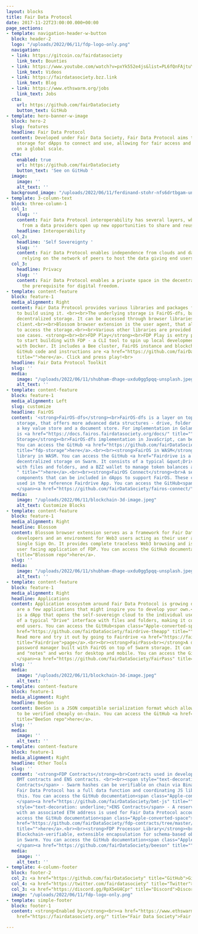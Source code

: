 ```yaml
---
layout: blocks
title: Fair Data Protocol
date: 2017-11-22T23:00:00.000+00:00
page_sections:
- template: navigation-header-w-button
  block: header-2
  logo: "/uploads/2022/06/11/fdp-logo-only.png"
  navigation:
  - link: https://gitcoin.co/fairdatasociety
    link_text: Bounties
  - link: https://www.youtube.com/watch?v=pxYk552e4js&list=PL6fQnFAjtuY-vzfZgSF5UjP88rM89MV8X
    link_text: Videos
  - link: https://fairdatasociety.bzz.link
    link_text: Blog
  - link: https://www.ethswarm.org/jobs
    link_text: Jobs
  cta:
    url: https://github.com/fairDataSociety
    button_text: GitHub
- template: hero-banner-w-image
  block: hero-2
  slug: features
  headline: Fair Data Protocol
  content: Developed under Fair Data Society, Fair Data Protocol aims to provide web3
    storage for dApps to connect and use, allowing for fair access and re-use of data
    on a global scale.
  cta:
    enabled: true
    url: https://github.com/fairDataSociety
    button_text: 'See on GitHub '
  image:
    image: ''
    alt_text: ''
  background_image: "/uploads/2022/06/11/ferdinand-stohr-nfs6drtbgam-unsplash.jpeg"
- template: 3-column-text
  block: three-column-1
  col_1:
    slug: ''
    content: Fair Data Protocol interoperability has several layers, where independence
      from a data providers open up new opportunities to share and reuse data.
    headline: Interoperability
  col_2:
    headline: 'Self Sovereignty '
    slug: ''
    content: Fair Data Protocol enables independence from clouds and data silos by
      relying on the network of peers to host the data giving end users ultimate control.
  col_3:
    headline: Privacy
    slug: ''
    content: Fair Data Protocol enables a private space in the decentralized cloud,
      the prerequisite for digital freedom.
- template: content-feature
  block: feature-1
  media_alignment: Right
  content: Fair Data Protocol provides various libraries and packages for developers
    to build using it. <br><br>The underlying storage is FairOS-dfs, based on Swarm
    decentralized storage. It can be accessed through browser libraries or a dedicated
    client.<br><br>Blossom browser extension is the user agent, that allows dApps
    to access the storage.<br><br>Various other libraries are provided for more special
    use cases. <strong><br><br>FDP Play</strong><br>FDP Play is entry point for developers
    to start building with FDP - a CLI tool to spin up local development FDP environment
    with Docker. It includes a Bee cluster, FairOS instance and blockchain node. The
    GitHub code and instructions are <a href="https://github.com/fairDataSociety/fdp-play"
    title="">here</a>. Click and press play!<br>
  headline: Fair Data Protocol Toolkit
  slug: ''
  media:
    image: "/uploads/2022/06/11/shubham-dhage-uxdu0gg5pqq-unsplash.jpeg"
    alt_text: ''
- template: content-feature
  block: feature-1
  media_alignment: Left
  slug: customize
  headline: FairOS
  content: '<strong>FairOS-dfs</strong><br>FairOS-dfs is a layer on top of Swarm decentralized
    storage, that offers more advanced data structures - drive, folder and files hierarchy;
    a key value store and a document store. For implementation in Golang the documentation
    is <a href="https://docs.fairos.fairdatasociety.org/docs/" title="">here</a>.<br><br><strong>FDP
    Storage</strong><br>FairOS-dfs implementation in JavaScript, can be run in browsers.
    You can access the GitHub <a href="https://github.com/fairDataSociety/fdp-storage"
    title="fdp-storage">here</a>.<br><br><strong>FairOS in WASM</strong><br>FairOS-dfs
    library in WASM. You can access the GitHub <a href="Fairdrive is a dApp that enables
    decentralized storage on Swarm. It consists of a typical &quot;Drive&quot; interface
    with files and folders, and a BZZ wallet to manage token balances and keypairs.
    " title="">here</a>.<br><br><strong>FairOS Connect</strong><br>A set of convenience
    components that can be included in dApps to support FairOS. These components were
    used in the reference Fairdrive App. You can access the GitHub<span class="Apple-converted-space">
    </span><a href="https://github.com/fairDataSociety/fairos-connect/" title="">here</a>.   '
  media:
    image: "/uploads/2022/06/11/blockchain-3d-image.jpeg"
    alt_text: Customize Blocks
- template: content-feature
  block: feature-1
  media_alignment: Right
  headline: Blossom
  content: Blossom browser extension serves as a framework for Fair Data Protocol
    developers and an environment for Web3 users acting as their user agent allowing
    Single Sign On. It provides complete traceless Web3 browsing and is the first
    user facing application of FDP. You can access the GitHub documentation <a href="https://github.com/fairDataSociety/blossom"
    title="Blossom repo">here</a>.
  slug: ''
  media:
    image: "/uploads/2022/06/11/shubham-dhage-uxdu0gg5pqq-unsplash.jpeg"
    alt_text: ''
- template: content-feature
  block: feature-1
  media_alignment: Right
  headline: Applications
  content: Application ecosystem around Fair Data Protocol is growing daily. Below
    are a few applications that might inspire you to develop your own.<strong><br><br>Fairdrive<br></strong>Fairdrive
    is a dApp that opens the self-sovereign cloud to the individual users. It consists
    of a typical "Drive" interface with files and folders, making it convenient for
    end users. You can access the GitHub<span class="Apple-converted-space"> </span><a
    href="https://github.com/fairDataSociety/fairdrive-theapp" title="">here</a>.
    Read more and try it out by going to Fairdrive <a href="https://fairdrive.fairdatasociety.org/"
    title="Fairdrive">page</a>.<br><br><strong>FairPass<br></strong>A decentralized
    password manager built with FairOS on top of Swarm storage. It can save "passwords"
    and "notes" and works for desktop and mobile. You can access the GitHub<span class="Apple-converted-space">
    </span><a href="https://github.com/fairDataSociety/FairPass" title="">here</a>.
  slug: ''
  media:
    image: "/uploads/2022/06/11/blockchain-3d-image.jpeg"
    alt_text: ''
- template: content-feature
  block: feature-1
  media_alignment: Right
  headline: BeeSon
  content: BeeSon is a JSON compatible serialization format which allows its elements
    to be verified cheaply on-chain. You can access the GitHub <a href="https://github.com/fairDataSociety/beeson"
    title="BeeSon repo">here</a>.
  slug: ''
  media:
    image: ''
    alt_text: ''
- template: content-feature
  block: feature-1
  media_alignment: Right
  headline: Other Tools
  slug: ''
  content: '<strong>FDP Contracts</strong><br>Contracts used in development, including
    BMT contracts and ENS contracts. <br><br><span style="text-decoration: underline;">BMT
    Contracts</span> - Swarm hashes can be verifiable on chain via Binary Merkle Trees.
    Fair Data Protocol has a full data function and coordinating JS library to support
    this. You can access the GitHub documentation<span class="Apple-converted-space">
    </span><a href="https://github.com/fairDataSociety/bmt-js" title="">here</a>.<br><br><span
    style="text-decoration: underline;">ENS Contracts</span> - A reserved ENS name
    with an associated ETH address is used for Fair Data Protocol accounts. You can
    access the GitHub documentation<span class="Apple-converted-space"> </span><a
    href="https://github.com/fairDataSociety/fdp-contracts/tree/master/js-library"
    title="">here</a>.<br><br><strong>FDP Processor Library</strong><br>Beeson - A
    Blockchain-verifiable, extensible encapsulation for schema-based object notation
    in Swarm. You can access the GitHub documentation<span class="Apple-converted-space">
    </span><a href="https://github.com/fairDataSociety/beeson" title="">here</a>.  '
  media:
    image: ''
    alt_text: ''
- template: 4-column-footer
  block: footer-2
  col_2: <a href="https://github.com/fairDataSociety" title="GitHub">GitHub</a>
  col_4: <a href="https://twitter.com/fairdatasociety" title="Twitter">Twitter</a>
  col_3: <a href="https://discord.gg/RpX5eU4Cpr" title="Discord">Discord</a>
  image: "/uploads/2022/06/11/fdp-logo-only.png"
- template: simple-footer
  block: footer-1
  content: <strong>Enabled by</strong><br><a href="https://www.ethswarm.org/" title="Swarm">Swarm</a><br><a
    href="https://fairdatasociety.org/" title="Fair Data Society">Fair Data Society</a>

---
```

